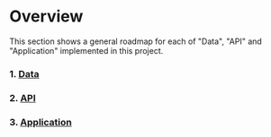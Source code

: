 # Overview

This section shows a general roadmap for each of "Data", "API" and "Application" implemented in this project. 

### 1. [Data](/section1/RoadmapTable/DataTable.html)
### 2. [API](/section1/RoadmapTable/APITable.html)
### 3. [Application](/section1/RoadmapTable/AppTable.html)